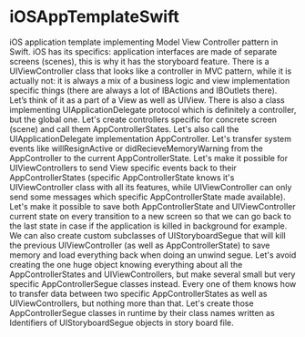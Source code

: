 # iOSAppTemplateSwift
iOS application template implementing Model View Controller pattern in Swift.
iOS has its specifics: application interfaces are made of separate screens (scenes), this is why it has the storyboard feature.
There is a UIViewController class that looks like a controller in MVC pattern, while it is actually not: it is always a mix of a business logic and view implementation specific things (there are always a lot of IBActions and IBOutlets there). Let’s think of it as a part of a View as well as UIView.
There is also a class implementing UIApplicationDelegate protocol which is definitely a controller, but the global one.
Let's create controllers specific for concrete screen (scene) and call them AppControllerStates.
Let's also call the UIApplicationDelegate implementation AppController.
Let's transfer system events like willResignActive or didRecieveMemoryWarning from the AppController to the current AppControllerState.
Let's make it possible for UIViewControllers to send View specific events back to their AppControllerStates (specific AppControllerState knows it's UIViewController class with all its features, while UIViewController can only send some messages which specific AppControllerState made available).
Let's make it possible to save both AppControllerState and UIViewController current state on every transition to a new screen so that we can go back to the last state in case if the application is killed in background for example. We can also create custom subclasses of UIStoryboardSegue that will kill the previous UIViewController (as well as AppControllerState) to save memory and load everything back when doing an unwind segue.
Let's avoid creating the one huge object knowing everything about all the AppControllerStates and UIViewControllers, but make several small but very specific AppControllerSegue classes instead. Every one of them knows how to transfer data between two specific AppControllerStates as well as UIViewControllers, but nothing more than that.
Let's create those AppControllerSegue classes in runtime by their class names written as Identifiers of UIStoryboardSegue objects in story board file.
